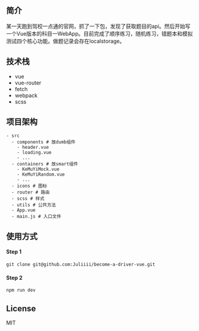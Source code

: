 ## 简介

某一天跑到驾校一点通的官网，抓了一下包，发现了获取题目的api。然后开始写一个Vue版本的科目一WebApp。目前完成了顺序练习，随机练习，错题本和模拟测试四个核心功能。做题记录会存在localstorage。

## 技术栈

+ vue
+ vue-router
+ fetch
+ webpack
+ scss

## 项目架构

```
- src
  - components # 放dumb组件 
    - header.vue 
    - loading.vue
    - ...
  - containers # 放smart组件
    - KeMuYiMock.vue
    - KeMuYiRandom.vue
    - ...
  - icons # 图标
  - router # 路由
  - scss # 样式
  - utils # 公共方法
  - App.vue
  - main.js # 入口文件
```

## 使用方式

####  Step 1
```
git clone git@github.com:Juliiii/become-a-driver-vue.git
```

####  Step 2
```
npm run dev
```

## License

MIT
